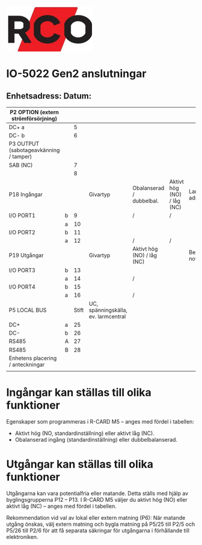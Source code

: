 ![](_page_0_Picture_0.jpeg)

# **IO-5022 Gen2 anslutningar**

## **Enhetsadress: Datum:**

| P2 OPTION (extern strömförsörjning)    |   |       |                                     |                             |                               |                     |                        |
|----------------------------------------|---|-------|-------------------------------------|-----------------------------|-------------------------------|---------------------|------------------------|
| DC+ a                                  |   | 5     |                                     |                             |                               |                     |                        |
| DC- b                                  |   | 6     |                                     |                             |                               |                     |                        |
| P3 OUTPUT (sabotageavkänning / tamper) |   |       |                                     |                             |                               |                     |                        |
| SAB (NC)                               |   | 7     |                                     |                             |                               |                     |                        |
|                                        |   | 8     |                                     |                             |                               |                     |                        |
| P18 Ingångar                           |   |       | Givartyp                            | Obalanserad /<br>dubbelbal. | Aktivt hög (NO)<br>/ låg (NC) | Larm<br>adress      | Benämning,<br>notering |
| I/O PORT1                              | b | 9     |                                     | /                           | /                             |                     |                        |
|                                        | a | 10    |                                     |                             |                               |                     |                        |
| I/O PORT2                              | b | 11    |                                     |                             |                               |                     |                        |
|                                        | a | 12    |                                     | /                           | /                             |                     |                        |
| P19 Utgångar                           |   |       | Givartyp                            | Aktivt hög (NO) / låg (NC)  |                               | Benämning, notering |                        |
| I/O PORT3                              | b | 13    |                                     |                             |                               |                     |                        |
|                                        | a | 14    |                                     | /                           |                               |                     |                        |
| I/O PORT4                              | b | 15    |                                     |                             |                               |                     |                        |
|                                        | a | 16    |                                     | /                           |                               |                     |                        |
| P5 LOCAL BUS                           |   | Stift | UC, spänningskälla, ev. larmcentral |                             |                               |                     |                        |
| DC+                                    | a | 25    |                                     |                             |                               |                     |                        |
| DC-                                    | b | 26    |                                     |                             |                               |                     |                        |
| RS485                                  | A | 27    |                                     |                             |                               |                     |                        |
| RS485                                  | B | 28    |                                     |                             |                               |                     |                        |
| Enhetens placering / anteckningar      |   |       |                                     |                             |                               |                     |                        |
|                                        |   |       |                                     |                             |                               |                     |                        |

# **Ingångar kan ställas till olika funktioner**

Egenskaper som programmeras i R-CARD M5 – anges med fördel i tabellen:

- Aktivt hög (NO, standardinställning) eller aktivt låg (NC).
- Obalanserad ingång (standardinställning) eller dubbelbalanserad.

# **Utgångar kan ställas till olika funktioner**

Utgångarna kan vara potentialfria eller matande. Detta ställs med hjälp av byglingsgrupperna P12 – P13. I R-CARD M5 väljer du aktivt hög (NO) eller aktivt låg (NC) – anges med fördel i tabellen.

Rekommendation vid val av lokal eller extern matning (P6): När matande utgång önskas, välj extern matning och bygla matning på P5/25 till P2/5 och P5/26 till P2/6 för att få separata säkringar för utgångarna i förhållande till elektroniken.